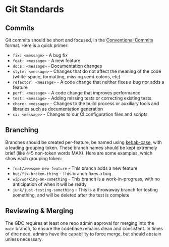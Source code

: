 # Git Standards

## Commits

Git commits should be short and focused, in the [Conventional Commits](https://www.conventionalcommits.org/en/v1.0.0/) format. Here is a quick primer:

- `fix: <message>` - A bug fix
- `feat: <message>` - A new feature
- `docs: <message>` - Documentation changes
- `style: <message>` - Changes that do not affect the meaning of the code (white-space, formatting, missing semi-colons, etc)
- `refactor: <message>` - A code change that neither fixes a bug nor adds a feature
- `perf: <message>` - A code change that improves performance
- `test: <message>` - Adding missing tests or correcting existing tests
- `chore: <message>` - Changes to the build process or auxiliary tools and libraries such as documentation generation
- `ci: <message>` - Changes to our CI configuration files and scripts

## Branching

Branches should be created per-feature, be named using [kebab-case](https://developer.mozilla.org/en-US/docs/Glossary/Kebab_case), with a leading grouping token. These branch names should be kept extremely brief (like 4-5 non-token words MAX). Here are some examples, which show each grouping token:

- `feat/awesome-new-feature` - This branch adds a new feature
- `bug/fix-broken-thing` - This branch fixes a bug
- `wip/working-on-something` - This branch is a work-in-progress, with no anticipation of when it will be ready
- `junk/just-testing-something` - This is a throwaway branch for testing something, and will be deleted after the test is complete

## Reviewing & Merging

The GDC requires at least one repo admin approval for merging into the `main` branch, to ensure the codebase remains clean and consistent. In times of dire need, admins have the capability to force merge, but should abstain unless necessary.
